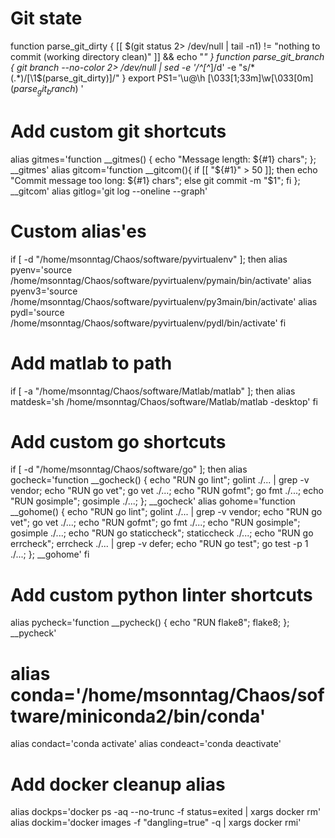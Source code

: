 # Git state
function parse_git_dirty {
[[ $(git status 2> /dev/null | tail -n1) != "nothing to commit (working directory clean)" ]] && echo "*"
}
function parse_git_branch {
git branch --no-color 2> /dev/null | sed -e '/^[^*]/d' -e "s/* \(.*\)/[\1$(parse_git_dirty)]/"
}
export PS1='\u@\h \[\033[1;33m\]\w\[\033[0m\]$(parse_git_branch)$ '

# Add custom git shortcuts
alias gitmes='function __gitmes() { echo "Message length: ${#1} chars"; }; __gitmes'
alias gitcom='function __gitcom(){ if [[ "${#1}" > 50 ]]; then echo "Commit message too long: ${#1} chars"; else git commit -m "$1"; fi }; __gitcom'
alias gitlog='git log --oneline --graph'

# Custom alias'es
if [ -d "/home/msonntag/Chaos/software/pyvirtualenv" ]; then
  alias pyenv='source /home/msonntag/Chaos/software/pyvirtualenv/pymain/bin/activate'
  alias pyenv3='source /home/msonntag/Chaos/software/pyvirtualenv/py3main/bin/activate'
  alias pydl='source /home/msonntag/Chaos/software/pyvirtualenv/pydl/bin/activate'
fi

# Add matlab to path
if [ -a "/home/msonntag/Chaos/software/Matlab/matlab" ]; then
  alias matdesk='sh /home/msonntag/Chaos/software/Matlab/matlab -desktop'
fi

# Add custom go shortcuts
if [ -d "/home/msonntag/Chaos/software/go" ]; then
  alias gocheck='function __gocheck() { echo "RUN go lint"; golint ./... | grep -v vendor; echo "RUN go vet"; go vet ./...; echo "RUN gofmt"; go fmt ./...; echo "RUN gosimple"; gosimple ./...; }; __gocheck'
  alias gohome='function __gohome() { echo "RUN go lint"; golint ./... | grep -v vendor; echo "RUN go vet"; go vet ./...; echo "RUN gofmt"; go fmt ./...; echo "RUN gosimple"; gosimple ./...; echo "RUN go staticcheck"; staticcheck ./...; echo "RUN go errcheck"; errcheck ./... | grep -v defer; echo "RUN go test"; go test -p 1 ./...; }; __gohome'
fi

# Add custom python linter shortcuts
alias pycheck='function __pycheck() { echo "RUN flake8"; flake8; }; __pycheck'

# alias conda='/home/msonntag/Chaos/software/miniconda2/bin/conda'
alias condact='conda activate'
alias condeact='conda deactivate'

# Add docker cleanup alias
alias dockps='docker ps -aq --no-trunc -f status=exited | xargs docker rm'
alias dockim='docker images -f "dangling=true" -q | xargs docker rmi'
